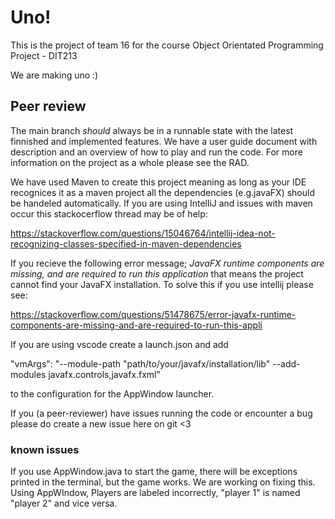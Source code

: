 # Uno!
This is the project of team 16 for the course Object Orientated Programming Project - DIT213

We are making uno :)
## Peer review
The main branch *should* always be in a runnable state with the latest finnished and implemented features. 
We have a user guide document with description and an overview of how to play and run the code. For more information on the project as a whole please see the RAD.

We have used Maven to create this project meaning as long as your IDE recognices it as a maven project all the dependencies (e.g.javaFX) should be handeled automatically. If you are using IntelliJ and issues with maven occur this stackocerflow thread may be of help: 

https://stackoverflow.com/questions/15046764/intellij-idea-not-recognizing-classes-specified-in-maven-dependencies

If you recieve the following error message; 
*JavaFX runtime components are missing, and are required to run this application*
that means the project cannot find your JavaFX installation. To solve this if you use intellij please see: 

https://stackoverflow.com/questions/51478675/error-javafx-runtime-components-are-missing-and-are-required-to-run-this-appli 

If you are using vscode create a launch.json and add 

"vmArgs": "--module-path \"path/to/your/javafx/installation/lib\" --add-modules javafx.controls,javafx.fxml"

to the configuration for the AppWindow launcher. 


If you (a peer-reviewer) have issues running the code or encounter a bug please do create a new issue here on git <3

### known issues
If you use AppWindow.java to start the game, there will be exceptions printed in the terminal, but the game works. We are working on fixing this.
Using AppWIndow, Players are labeled incorrectly, "player 1" is named "player 2" and vice versa.
